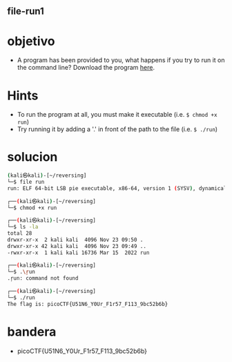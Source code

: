 ## file-run1

# objetivo
- A program has been provided to you, what happens if you try to run it on the command line? Download the program [here](https://artifacts.picoctf.net/c/308/run).

# Hints
- To run the program at all, you must make it executable (i.e. `$ chmod +x run`)
- Try running it by adding a '.' in front of the path to the file (i.e. `$ ./run`)

# solucion
``` bash 
(kali㉿kali)-[~/reversing]
└─$ file run       
run: ELF 64-bit LSB pie executable, x86-64, version 1 (SYSV), dynamically linked, interpreter /lib64/ld-linux-x86-64.so.2, BuildID[sha1]=d21045f436f558afb1bd44f95c663de57f1c8926, for GNU/Linux 3.2.0, not stripped
                                                         
┌──(kali㉿kali)-[~/reversing]
└─$ chmod +x run      
                                                         
┌──(kali㉿kali)-[~/reversing]
└─$ ls -la           
total 28
drwxr-xr-x  2 kali kali  4096 Nov 23 09:50 .
drwxr-xr-x 42 kali kali  4096 Nov 23 09:49 ..
-rwxr-xr-x  1 kali kali 16736 Mar 15  2022 run
                                                         
┌──(kali㉿kali)-[~/reversing]
└─$ .\ŗun    
.ŗun: command not found
                                                         
┌──(kali㉿kali)-[~/reversing]
└─$ ./run    
The flag is: picoCTF{U51N6_Y0Ur_F1r57_F113_9bc52b6b}

```
# bandera
- picoCTF{U51N6_Y0Ur_F1r57_F113_9bc52b6b}
